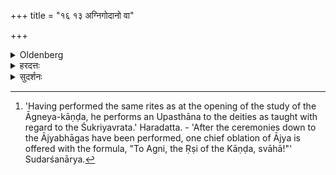 +++
title = "१६ १३ अग्निगोदानो वा"

+++

<details><summary>Oldenberg</summary>

13. [^6]  Or he may perform the Godāna sacred to Agni.


[^6]:  'Having performed the same rites as at the opening of the study of the Āgneya-kāṇḍa, he performs an Upasthāna to the deities as taught with regard to the Śukriyavrata.' Haradatta. - 'After the ceremonies down to the Ājyabhāgas have been performed, one chief oblation of Ājya is offered with the formula, "To Agni, the Ṛṣi of the Kāṇḍa, svāhā!"' Sudarśanārya.
</details>

<details><summary>हरदत्तः</summary>

अग्निर्देवता यत्र गोदाने तदग्निगोदानं यस्य सोऽ**ग्निगोदानः** ।
(अग्निशब्देन तद्दैवत्यं गोदानं लक्ष्यते ।
अग्निर्गोदानमस्येति विग्रहः ।)
एकस्य गोदानशब्दस्य लोपः, उष्ट्रमुखवत् ।
तत्र बौधायनः– षोडशे वर्षे गोदानम् ।
तस्य चौलवत् तूष्णीं प्रतिपत्तिरवसानं च ।
.....अग्नि-गोदानो वा भवति ।
तस्य काण्डोपाकरणकाण्डसमापनाभ्यां प्रतिपत्तिरवसानं च ।
(बौ. गृ.३-२-५२-५८) इति ।
किमुक्तं भवति? आग्नेयानां काण्डानाम् उपाकरणसमापनयोर्यः कल्पः तत्र चौलधर्माः प्रवर्तन्त इति ।
षोडशे वर्षे भवति ।
सकृत् पात्राणि न शम्याः ।
अस्यास्मिन् गृह्येऽनुपदिष्टत्वात् यत् गोदानमुपदिष्टं तत्रैव शम्याविधिः ।
तत्र प्रयोगः– ब्राह्मणान् भोजयित्वाऽऽशिषो वाचयित्वा तूष्णीं केशश्मश्रु वापयित्वाग्नेरुपसमाधानादि परिषेचनान्तानि आग्नेयकाण्डोपाकरणवत् कृत्वा शुक्रियवद्देवतोपस्थानं "अग्ने व्रतपते व्रतं चरिष्यामि" इति ।
अन्ये संवत्सरे व्रतचर्या ।
अन्ते विसर्गः ।
एवमेवाचारिषमित्यादि विकारः शुक्रियवत् दैवतम् ।
केशश्मश्रुवपनम् ।
अन्ते ब्राह्मणभोजनम् ।
उभयत्र नान्दीमुखश्राद्धं केचित् कुर्वन्ति ।
अपरे न ॥ १३ ॥
</details>

<details><summary>सुदर्शनः</summary>

अग्नये गोदानं यस्य सोऽ**ग्निगोदानो** ब्रह्मचारी ।
पुल्लिङ्गनिर्देशाच्चैवं विग्रहः ।
अस्मिन् पक्षे आज्यभागान्ते कृते "अग्नये काण्डर्षये स्वाहा" इत्याज्येनैवैका प्रधानाहुतिः ।
ततो जयादि(१) क्षुरप्रक्षालनान्तम् ॥१३॥
</details>
